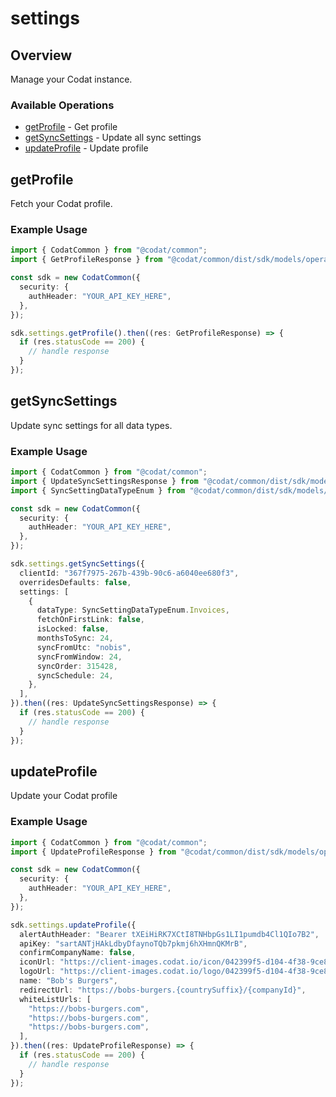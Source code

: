 # settings

## Overview

Manage your Codat instance.

### Available Operations

* [getProfile](#getprofile) - Get profile
* [getSyncSettings](#getsyncsettings) - Update all sync settings
* [updateProfile](#updateprofile) - Update profile

## getProfile

Fetch your Codat profile.

### Example Usage

```typescript
import { CodatCommon } from "@codat/common";
import { GetProfileResponse } from "@codat/common/dist/sdk/models/operations";

const sdk = new CodatCommon({
  security: {
    authHeader: "YOUR_API_KEY_HERE",
  },
});

sdk.settings.getProfile().then((res: GetProfileResponse) => {
  if (res.statusCode == 200) {
    // handle response
  }
});
```

## getSyncSettings

Update sync settings for all data types.

### Example Usage

```typescript
import { CodatCommon } from "@codat/common";
import { UpdateSyncSettingsResponse } from "@codat/common/dist/sdk/models/operations";
import { SyncSettingDataTypeEnum } from "@codat/common/dist/sdk/models/shared";

const sdk = new CodatCommon({
  security: {
    authHeader: "YOUR_API_KEY_HERE",
  },
});

sdk.settings.getSyncSettings({
  clientId: "367f7975-267b-439b-90c6-a6040ee680f3",
  overridesDefaults: false,
  settings: [
    {
      dataType: SyncSettingDataTypeEnum.Invoices,
      fetchOnFirstLink: false,
      isLocked: false,
      monthsToSync: 24,
      syncFromUtc: "nobis",
      syncFromWindow: 24,
      syncOrder: 315428,
      syncSchedule: 24,
    },
  ],
}).then((res: UpdateSyncSettingsResponse) => {
  if (res.statusCode == 200) {
    // handle response
  }
});
```

## updateProfile

Update your Codat profile

### Example Usage

```typescript
import { CodatCommon } from "@codat/common";
import { UpdateProfileResponse } from "@codat/common/dist/sdk/models/operations";

const sdk = new CodatCommon({
  security: {
    authHeader: "YOUR_API_KEY_HERE",
  },
});

sdk.settings.updateProfile({
  alertAuthHeader: "Bearer tXEiHiRK7XCtI8TNHbpGs1LI1pumdb4Cl1QIo7B2",
  apiKey: "sartANTjHAkLdbyDfaynoTQb7pkmj6hXHmnQKMrB",
  confirmCompanyName: false,
  iconUrl: "https://client-images.codat.io/icon/042399f5-d104-4f38-9ce8-cac3524f4e88_3f5623af-d992-4c22-bc08-e58c520a8526.ico",
  logoUrl: "https://client-images.codat.io/logo/042399f5-d104-4f38-9ce8-cac3524f4e88_5806cb1f-7342-4c0e-a0a8-99bfbc47b0ff.png",
  name: "Bob's Burgers",
  redirectUrl: "https://bobs-burgers.{countrySuffix}/{companyId}",
  whiteListUrls: [
    "https://bobs-burgers.com",
    "https://bobs-burgers.com",
    "https://bobs-burgers.com",
  ],
}).then((res: UpdateProfileResponse) => {
  if (res.statusCode == 200) {
    // handle response
  }
});
```
